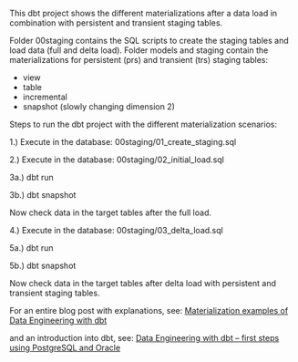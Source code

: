 This dbt project shows the different materializations after a data load in combination with persistent and transient staging tables.

Folder 00staging contains the SQL scripts to create the staging tables and load data (full and delta load).
Folder models and staging contain the materializations for persistent (prs) and transient (trs) staging tables:
- view
- table
- incremental
- snapshot (slowly changing dimension 2)

Steps to run the dbt project with the different materialization scenarios:

1.) Execute in the database: 00staging/01_create_staging.sql

2.) Execute in the database: 00staging/02_initial_load.sql

3a.) dbt run 

3b.) dbt snapshot

Now check data in the target tables after the full load.

4.) Execute in the database: 00staging/03_delta_load.sql

5a.) dbt run 

5b.) dbt snapshot

Now check data in the target tables after delta load with persistent and transient staging tables.


For an entire blog post with explanations, see: [Materialization examples of Data Engineering with dbt](https://www.buckenhofer.com/2022/11/materialization-examples-of-data-engineering-with-dbt/) 

and an introduction into dbt, see: [Data Engineering with dbt – first steps using PostgreSQL and Oracle](https://www.buckenhofer.com/2022/11/data-engineering-with-dbt-first-steps-using-postgresql-and-oracle/)
